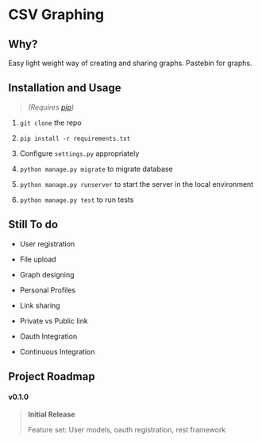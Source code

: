 CSV Graphing
=======

## Why?

Easy light weight way of creating and sharing graphs. Pastebin for graphs.

## Installation and Usage

> *(Requires [pip](https://pypi.python.org/pypi/pip))*

1. `git clone` the repo

2. `pip install -r requirements.txt`

3. Configure `settings.py` appropriately

4. `python manage.py migrate` to migrate database

4. `python manage.py runserver` to start the server in the local environment

5. `python manage.py test` to run tests



## Still To do

+ User registration

+ File upload

+ Graph designing

+ Personal Profiles

+ Link sharing

+ Private vs Public link

+ Oauth Integration

+ Continuous Integration


## Project Roadmap

#### v0.1.0

> **Initial Release**
>
> Feature set: User models, oauth registration, rest framework

